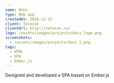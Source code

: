 ```yaml
---
name: Doks
type: Web app
createdAt: 2016-12-15
client: Telecan
clientUrl: http://telecan.ru/
logo: /assets/images/projects/docs_logo.png
screenshots: 
  - /assets/images/projects/docs_1.png
tags: 
  - HTML
  - SPA 
  - Ember.js
---
```

 
Designed and developed a SPA based on Ember.js
